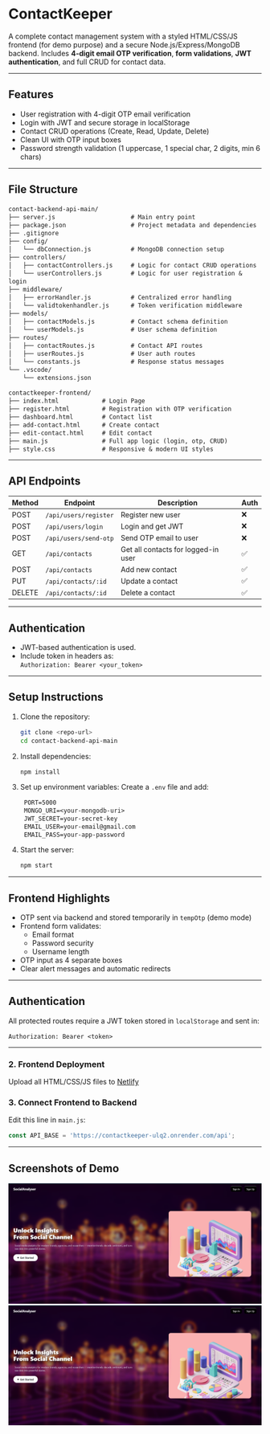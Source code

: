 
# ContactKeeper

A complete contact management system with a styled HTML/CSS/JS frontend (for demo purpose) and a secure Node.js/Express/MongoDB backend. Includes **4-digit email OTP verification**, **form validations**, **JWT authentication**, and full CRUD for contact data.

---

## Features

- User registration with 4-digit OTP email verification
- Login with JWT and secure storage in localStorage
- Contact CRUD operations (Create, Read, Update, Delete)
- Clean UI with OTP input boxes
- Password strength validation (1 uppercase, 1 special char, 2 digits, min 6 chars)

---

## File Structure

```
contact-backend-api-main/
├── server.js                     # Main entry point
├── package.json                  # Project metadata and dependencies
├── .gitignore
├── config/
│   └── dbConnection.js           # MongoDB connection setup
├── controllers/
│   ├── contactControllers.js     # Logic for contact CRUD operations
│   └── userControllers.js        # Logic for user registration & login
├── middleware/
│   ├── errorHandler.js           # Centralized error handling
│   └── validtokenhandler.js      # Token verification middleware
├── models/
│   ├── contactModels.js          # Contact schema definition
│   └── userModels.js             # User schema definition
├── routes/
│   ├── contactRoutes.js          # Contact API routes
│   ├── userRoutes.js             # User auth routes
│   └── constants.js              # Response status messages
└── .vscode/
    └── extensions.json
```

```
contactkeeper-frontend/
├── index.html            # Login Page
├── register.html         # Registration with OTP verification
├── dashboard.html        # Contact list
├── add-contact.html      # Create contact
├── edit-contact.html     # Edit contact
├── main.js               # Full app logic (login, otp, CRUD)
├── style.css             # Responsive & modern UI styles
```

---

## API Endpoints

| Method | Endpoint                    | Description                            | Auth |
|--------|-----------------------------|----------------------------------------|------|
| POST   | `/api/users/register`       | Register new user                      | ❌   |
| POST   | `/api/users/login`          | Login and get JWT                      | ❌   |
| POST   | `/api/users/send-otp`       | Send OTP email to user                 | ❌   |
| GET    | `/api/contacts`             | Get all contacts for logged-in user    | ✅   |
| POST   | `/api/contacts`             | Add new contact                        | ✅   |
| PUT    | `/api/contacts/:id`         | Update a contact                       | ✅   |
| DELETE | `/api/contacts/:id`         | Delete a contact                       | ✅   |

---

## Authentication

- JWT-based authentication is used.
- Include token in headers as:  
  `Authorization: Bearer <your_token>`

---

## Setup Instructions

1. Clone the repository:
   ```bash
   git clone <repo-url>
   cd contact-backend-api-main
   ```

2. Install dependencies:
   ```bash
   npm install
   ```

3. Set up environment variables:
   Create a `.env` file and add:
   ```env
    PORT=5000
    MONGO_URI=<your-mongodb-uri>
    JWT_SECRET=your-secret-key
    EMAIL_USER=your-email@gmail.com
    EMAIL_PASS=your-app-password
   ```

4. Start the server:
   ```bash
   npm start
   ```

---

## Frontend Highlights

- OTP sent via backend and stored temporarily in `tempOtp` (demo mode)
- Frontend form validates:
  - Email format
  - Password security
  - Username length
- OTP input as 4 separate boxes
- Clear alert messages and automatic redirects

---

## Authentication

All protected routes require a JWT token stored in `localStorage` and sent in:

```http
Authorization: Bearer <token>
```

---

### 2. Frontend Deployment

Upload all HTML/CSS/JS files to [Netlify](https://contactkeeper-77.netlify.app/)

### 3.  Connect Frontend to Backend

Edit this line in `main.js`:
```js
const API_BASE = 'https://contactkeeper-ulq2.onrender.com/api';
```

---

##  Screenshots of Demo

![Image 3](https://github.com/Gunjankadam/SocialAnalyser/blob/main/pic3.png)
![Image 3](https://github.com/Gunjankadam/SocialAnalyser/blob/main/pic3.png)


